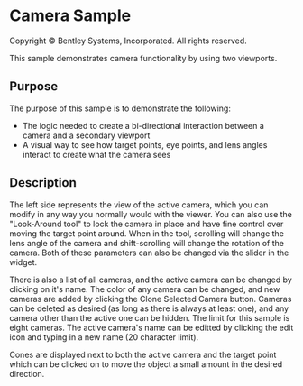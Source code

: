 # Camera Sample

Copyright © Bentley Systems, Incorporated. All rights reserved.

This sample demonstrates camera functionality by using two viewports.

## Purpose

The purpose of this sample is to demonstrate the following:

* The logic needed to create a bi-directional interaction between a camera and a secondary viewport
* A visual way to see how target points, eye points, and lens angles interact to create what the camera sees

## Description

The left side represents the view of the active camera, which you can modify in any way you normally would with the viewer. You can also use the "Look-Around tool" to lock the camera in place and have fine control over moving the target point around.  When in the tool, scrolling will change the lens angle of the camera and shift-scrolling will change the rotation of the camera. Both of these parameters can also be changed via the slider in the widget.

There is also a list of all cameras, and the active camera can be changed by clicking on it's name. The color of any camera can be changed, and new cameras are added by clicking the Clone Selected Camera button. Cameras can be deleted as desired (as long as there is always at least one), and any camera other than the active one can be hidden. The limit for this sample is eight cameras. The active camera's name can be editted by clicking the edit icon and typing in a new name (20 character limit).

Cones are displayed next to both the active camera and the target point which can be clicked on to move the object a small amount in the desired direction.